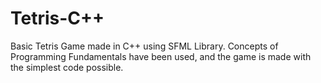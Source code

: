 # Tetris-C++
Basic Tetris Game made in C++ using SFML Library. Concepts of Programming Fundamentals have been used, and the game is made with the simplest code possible.
